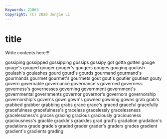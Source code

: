 ```yaml
---
Keywords: 21063
Copyright: (C) 2020 Junjie Li
---
```


# title

Write contents here!!!

gossiping
gossipped 
gossipping 
gossips 
gossipy 
got 
gotta 
gotten 
gouge 
gouge's 
gouged
gouger 
gouger's 
gougers 
gouges 
gouging 
goulash 
goulash's 
goulashes 
gourd 
gourd's
gourds 
gourmand 
gourmand's 
gourmands 
gourmet 
gourmet's 
gourmets 
gout 
gout's 
goutier
goutiest 
gouty 
govern 
governable 
governance 
governance's 
governed 
governess 
governess's 
governesses
governing 
government 
government's 
governmental 
governments 
governor 
governor's 
governors 
governorship 
governorship's
governs 
gown 
gown's 
gowned 
gowning 
gowns 
grab 
grab's 
grabbed 
grabber
grabbing 
grabs 
grace 
grace's 
graced 
graceful 
gracefully 
gracefulness 
gracefulness's 
graceless
gracelessly 
gracelessness 
gracelessness's 
graces 
gracing 
gracious 
graciously 
graciousness 
graciousness's 
grackle
grackle's 
grackles 
grad 
grad's 
gradation 
gradation's 
gradations 
grade 
grade's 
graded
grader 
grader's 
graders 
grades 
gradient 
gradient's 
gradients 
grading 
